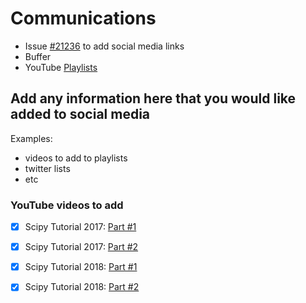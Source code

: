 # Communications
- Issue [#21236](https://github.com/scikit-learn/scikit-learn/issues/21236) to add social media links
- Buffer
- YouTube [Playlists](https://www.youtube.com/channel/UCJosFjYm0ZYVUARxuOZqnnw/playlists)
    
## Add any information here that you would like added to social media 

Examples:  
- videos to add to playlists
- twitter lists
- etc

### YouTube videos to add
- [x] Scipy Tutorial 2017: [Part #1](https://www.youtube.com/watch?v=2kT6QOVSgSg&t=123s&ab_channel=Enthought) 
- [x] Scipy Tutorial 2017: [Part #2](https://www.youtube.com/watch?v=WLYzSas511I&ab_channel=Enthought)
- [x] Scipy Tutorial 2018: [Part #1](https://www.youtube.com/watch?v=4PXAztQtoTg&t=1s&ab_channel=Enthought) 
- [x] Scipy Tutorial 2018: [Part #2](https://www.youtube.com/watch?v=gK43gtGh49o&ab_channel=Enthought)
    
